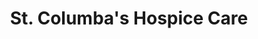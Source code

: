 ---
title: "St. Columba's Hospice Care"
url: /edinburgh/st-columbas-hospice-care-morningside-road/
shop: charity
---